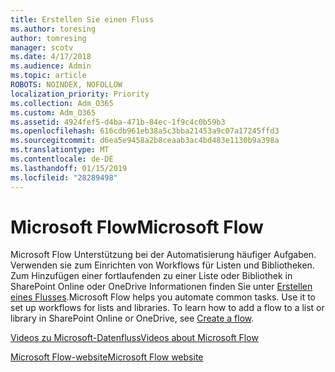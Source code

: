 ```yaml
---
title: Erstellen Sie einen Fluss
ms.author: toresing
author: tomresing
manager: scotv
ms.date: 4/17/2018
ms.audience: Admin
ms.topic: article
ROBOTS: NOINDEX, NOFOLLOW
localization_priority: Priority
ms.collection: Adm_O365
ms.custom: Adm_O365
ms.assetid: 4924fef5-d4ba-471b-84ec-1f9c4c0b59b3
ms.openlocfilehash: 616cdb961eb38a5c3bba21453a9c07a17245ffd3
ms.sourcegitcommit: d6ea5e9458a2b8ceaab3ac4bd483e1130b9a398a
ms.translationtype: MT
ms.contentlocale: de-DE
ms.lasthandoff: 01/15/2019
ms.locfileid: "28289498"
---
```

# <a name="microsoft-flow"></a><span data-ttu-id="cc5e9-102">Microsoft Flow</span><span class="sxs-lookup"><span data-stu-id="cc5e9-102">Microsoft Flow</span></span>

<span data-ttu-id="cc5e9-p101">Microsoft Flow Unterstützung bei der Automatisierung häufiger Aufgaben. Verwenden sie zum Einrichten von Workflows für Listen und Bibliotheken. Zum Hinzufügen einer fortlaufenden zu einer Liste oder Bibliothek in SharePoint Online oder OneDrive Informationen finden Sie unter [Erstellen eines Flusses](https://go.microsoft.com/fwlink/?linkid=869408).</span><span class="sxs-lookup"><span data-stu-id="cc5e9-p101">Microsoft Flow helps you automate common tasks. Use it to set up workflows for lists and libraries. To learn how to add a flow to a list or library in SharePoint Online or OneDrive, see [Create a flow](https://go.microsoft.com/fwlink/?linkid=869408).</span></span>
  
[<span data-ttu-id="cc5e9-106">Videos zu Microsoft-Datenfluss</span><span class="sxs-lookup"><span data-stu-id="cc5e9-106">Videos about Microsoft Flow</span></span>](https://go.microsoft.com/fwlink/?linkid=864641)
  
[<span data-ttu-id="cc5e9-107">Microsoft Flow-website</span><span class="sxs-lookup"><span data-stu-id="cc5e9-107">Microsoft Flow website</span></span>](https://go.microsoft.com/fwlink/?linkid=864642)
  

